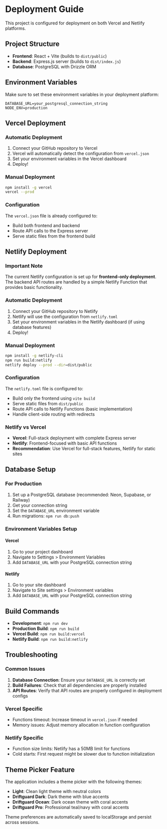 # Deployment Guide

This project is configured for deployment on both Vercel and Netlify platforms.

## Project Structure

- **Frontend**: React + Vite (builds to `dist/public`)
- **Backend**: Express.js server (builds to `dist/index.js`)
- **Database**: PostgreSQL with Drizzle ORM

## Environment Variables

Make sure to set these environment variables in your deployment platform:

```
DATABASE_URL=your_postgresql_connection_string
NODE_ENV=production
```

## Vercel Deployment

### Automatic Deployment
1. Connect your GitHub repository to Vercel
2. Vercel will automatically detect the configuration from `vercel.json`
3. Set your environment variables in the Vercel dashboard
4. Deploy!

### Manual Deployment
```bash
npm install -g vercel
vercel --prod
```

### Configuration
The `vercel.json` file is already configured to:
- Build both frontend and backend
- Route API calls to the Express server
- Serve static files from the frontend build

## Netlify Deployment

### Important Note
The current Netlify configuration is set up for **frontend-only deployment**. The backend API routes are handled by a simple Netlify Function that provides basic functionality.

### Automatic Deployment
1. Connect your GitHub repository to Netlify
2. Netlify will use the configuration from `netlify.toml`
3. Set your environment variables in the Netlify dashboard (if using database features)
4. Deploy!

### Manual Deployment
```bash
npm install -g netlify-cli
npm run build:netlify
netlify deploy --prod --dir=dist/public
```

### Configuration
The `netlify.toml` file is configured to:
- Build only the frontend using `vite build`
- Serve static files from `dist/public`
- Route API calls to Netlify Functions (basic implementation)
- Handle client-side routing with redirects

### Netlify vs Vercel
- **Vercel**: Full-stack deployment with complete Express server
- **Netlify**: Frontend-focused with basic API functions
- **Recommendation**: Use Vercel for full-stack features, Netlify for static sites

## Database Setup

### For Production
1. Set up a PostgreSQL database (recommended: Neon, Supabase, or Railway)
2. Get your connection string
3. Set the `DATABASE_URL` environment variable
4. Run migrations: `npm run db:push`

### Environment Variables Setup

#### Vercel
1. Go to your project dashboard
2. Navigate to Settings > Environment Variables
3. Add `DATABASE_URL` with your PostgreSQL connection string

#### Netlify
1. Go to your site dashboard
2. Navigate to Site settings > Environment variables
3. Add `DATABASE_URL` with your PostgreSQL connection string

## Build Commands

- **Development**: `npm run dev`
- **Production Build**: `npm run build`
- **Vercel Build**: `npm run build:vercel`
- **Netlify Build**: `npm run build:netlify`

## Troubleshooting

### Common Issues

1. **Database Connection**: Ensure your `DATABASE_URL` is correctly set
2. **Build Failures**: Check that all dependencies are properly installed
3. **API Routes**: Verify that API routes are properly configured in deployment configs

### Vercel Specific
- Functions timeout: Increase timeout in `vercel.json` if needed
- Memory issues: Adjust memory allocation in function configuration

### Netlify Specific
- Function size limits: Netlify has a 50MB limit for functions
- Cold starts: First request might be slower due to function initialization

## Theme Picker Feature

The application includes a theme picker with the following themes:
- **Light**: Clean light theme with neutral colors
- **Driftguard Dark**: Dark theme with blue accents
- **Driftguard Ocean**: Dark ocean theme with coral accents
- **Driftguard Pro**: Professional teal/navy with coral accents

Theme preferences are automatically saved to localStorage and persist across sessions.
